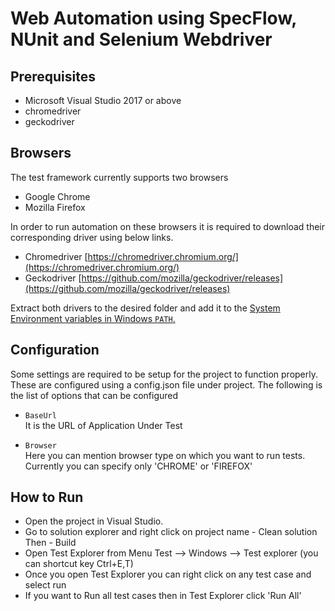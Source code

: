 # Web Automation using SpecFlow, NUnit and Selenium Webdriver
## Prerequisites
- Microsoft Visual Studio 2017 or above
- chromedriver
- geckodriver

## Browsers
The test framework currently supports two browsers

- Google Chrome
- Mozilla Firefox

In order to run automation on these browsers it is required to download their corresponding driver using below links.
- Chromedriver [https://chromedriver.chromium.org/](https://chromedriver.chromium.org/)
- Geckodriver [https://github.com/mozilla/geckodriver/releases](https://github.com/mozilla/geckodriver/releases)

Extract both drivers to the desired folder and add it to the [System Environment variables in Windows `PATH`.](https://zwbetz.com/download-chromedriver-binary-and-add-to-your-path-for-automated-functional-testing/)

## Configuration
Some settings are required to be setup for the project to function properly. These are configured using a config.json file under project.
The following is the list of options that can be configured

- `BaseUrl`  
It is the URL of Application Under Test

- `Browser`  
Here you can mention browser type on which you want to run tests. Currently you can specify only 'CHROME' or 'FIREFOX'

## How to Run
- Open the project in Visual Studio.
- Go to solution explorer and right click on project name - Clean solution Then - Build
- Open Test Explorer from Menu Test --> Windows --> Test explorer (you can shortcut key Ctrl+E,T)
- Once you open Test Explorer you can right click on any test case and select run
- If you want to Run all test cases then in Test Explorer click 'Run All'
